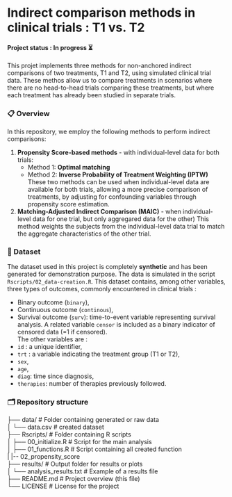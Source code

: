 # Indirect comparison methods in clinical trials : T1 vs. T2
#### Project status : In progress ⏳
This projet implements three methods for non-anchored indirect comparisons of two treatments, T1 and T2, using simulated clinical trial data. These methos allow us to compare treatments in scenarios where there are no head-to-head trials comparing these treatments, but where each treatment has already been studied in separate trials.

### 📋 Overview
In this repository, we employ the following methods to perform indirect comparisons:

1. **Propensity Score-based methods** - with individual-level data for both trials:
   - Method 1: **Optimal matching**
   - Method 2: **Inverse Probability of Treatment Weighting (IPTW)**
These two methods can be used when individual-level data are available for both trials, allowing a more precise comparison of treatments, by adjusting for confounding variables through propensity score estimation.
2. **Matching-Adjusted Indirect Comparison (MAIC)** - when individual-level data for one trial, but only aggregared data for the other)
This method weights the subjects from the individual-level data trial to match the aggregate characteristics of the other trial.

### 🧬 Dataset
The dataset used in this project is completely **synthetic** and has been generated for demonstration purpose. The data is simulated in the script `Rscripts/02_data-creation.R`. This dataset contains, among other variables, three types of outcomes, commonly encountered in clinical trials :
- Binary outcome (`binary`),
- Continuous outcome (`continous`),
- Survival outcome (`surv`): time-to-event variable representing survival analysis. A related variable `censor` is included as a binary indicator of censored data (=1 if censored).  
The other variables are :
- `id` : a unique identifier,
- `trt` : a variable indicating the treatment group (T1 or T2),
- `sex`,
- `age`,
- `diag`: time since diagnosis,
- `therapies`: number of therapies previously followed.

### 🗂️ Repository structure

├── data/                        # Folder containing generated or raw data  
│ └── data.csv                           # created dataset  
├── Rscripts/                            # Folder containing R scripts  
│ ├── 00_initialize.R                    # Script for the main analysis  
│ ├── 01_functions.R                     # Script containing all created function  
| |-- 02_propensity_score  
├── results/                     # Output folder for results or plots  
│ └── analysis_results.txt               # Example of a results file  
├── README.md                    # Project overview (this file)  
└── LICENSE                      # License for the project  

